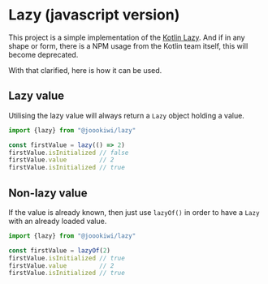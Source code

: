 # Lazy (javascript version)

This project is a simple implementation of the [Kotlin Lazy](https://kotlinlang.org/api/latest/jvm/stdlib/kotlin/-lazy/).
And if in any shape or form, there is a NPM usage from the Kotlin team itself, this will become deprecated.

With that clarified, here is how it can be used.

## Lazy value

Utilising the lazy value will always return a `Lazy` object holding a value.

```javascript
import {lazy} from "@joookiwi/lazy"

const firstValue = lazy(() => 2)
firstValue.isInitialized // false
firstValue.value         // 2
firstValue.isInitialized // true
```
## Non-lazy value

If the value is already known, then just use `lazyOf()` in order to have a `Lazy` with an already loaded value.

```javascript
import {lazy} from "@joookiwi/lazy"

const firstValue = lazyOf(2)
firstValue.isInitialized // true
firstValue.value         // 2
firstValue.isInitialized // true
```
